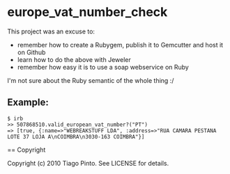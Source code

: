 # europe_vat_number_check

This project was an excuse to:
+   remember how to create a Rubygem, publish it to Gemcutter and host it on Github
+   learn how to do the above with Jeweler
+   remember how easy it is to use a soap webservice on Ruby

I'm not sure about the Ruby semantic of the whole thing :/

## Example:

    $ irb
    >> 507868510.valid_european_vat_number?("PT")
    => [true, {:name=>"WEBREAKSTUFF LDA", :address=>"RUA CAMARA PESTANA LOTE 37 LOJA A\nCOIMBRA\n3030-163 COIMBRA"}]

== Copyright

Copyright (c) 2010 Tiago Pinto. See LICENSE for details.
